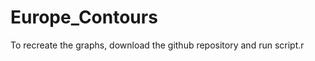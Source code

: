 Europe_Contours
===============
To recreate the graphs, download the github repository and run script.r
